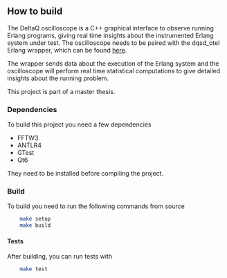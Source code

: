 ## How to build

The DeltaQ oscilloscope is a C++ graphical interface to observe running Erlang programs, giving real time insights about the instrumented Erlang system under test. The oscilloscope needs to be paired with the dqsd_otel Erlang wrapper, which can be found [here](https://github.com/fnieri/dqsd_otel).

The wrapper sends data about the execution of the Erlang system and the oscilloscope will perform real time statistical computations to give detailed insights about the running problem.

This project is part of a master thesis.

### Dependencies

To build this project you need a few dependencies

 - FFTW3
 - ANTLR4
 - GTest
 - Qt6

 They need to be installed before compiling the project.

### Build 

To build you need to run the following commands from source
```bash
    make setup
    make build
```

#### Tests

After building, you can run tests with
```bash
    make test
```
